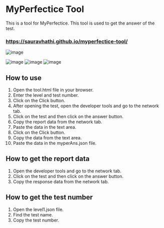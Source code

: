 # MyPerfectice Tool

This is a tool for MyPerfectice. This tool is used to get the answer of the test. 

### https://sauravhathi.github.io/myperfectice-tool/

![image](https://user-images.githubusercontent.com/61316762/209461085-ba6991b7-74be-4fc7-8be2-88457e6884e6.png)

![image](https://user-images.githubusercontent.com/61316762/208975306-b6aabf6a-42ea-4e51-a2e6-1d339541c62e.png)
![image](https://user-images.githubusercontent.com/61316762/208975440-6df017db-3af0-4fea-af5f-db117c21a561.png)
![image](https://user-images.githubusercontent.com/61316762/208975529-4d1c51f0-55f9-4173-8bad-ff3e6a5c0093.png)

## How to use

1. Open the tool.html file in your browser.
2. Enter the level and test number.
3. Click on the Click button.
4. After opening the test, open the developer tools and go to the network tab.
5. Click on the test and then click on the answer button.
6. Copy the report data from the network tab.
7. Paste the data in the text area.
8. Click on the Click button.
9. Copy the data from the text area.
10. Paste the data in the myperAns.json file.

## How to get the report data

1. Open the developer tools and go to the network tab.
2. Click on the test and then click on the answer button.
3. Copy the response data from the network tab.

## How to get the test number

1. Open the level1.json file.
2. Find the test name.
3. Copy the test number.

